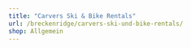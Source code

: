 ```yaml
---
title: "Carvers Ski & Bike Rentals"
url: /breckenridge/carvers-ski-und-bike-rentals/
shop: Allgemein
---
```

